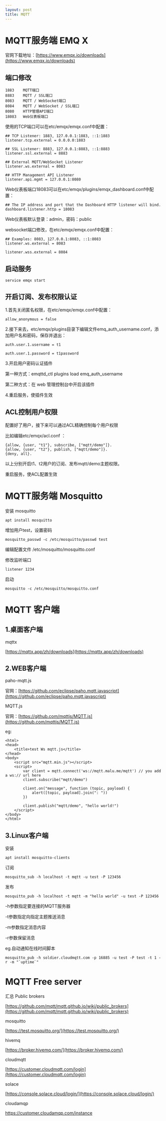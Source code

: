```yaml
---
layout: post
title: MQTT
---
```


# MQTT服务端 EMQ X 

官网下载地址：[https://www.emqx.io/downloads](https://www.emqx.io/downloads)

## 端口修改


    1883	MQTT端口
    8883	MQTT / SSL端口
    8083	MQTT / WebSocket端口
    8084	MQTT / WebSocket / SSL端口
    8080	HTTP管理API端口
    18083	Web仪表板端口

使用的TCP端口可以在etc/emqx/emqx.conf中配置：

    ## TCP Listener: 1883, 127.0.0.1:1883, ::1:1883
    listener.tcp.external = 0.0.0.0:1883

    ## SSL Listener: 8883, 127.0.0.1:8883, ::1:8883
    listener.ssl.external = 8883

    ## External MQTT/WebSocket Listener
    listener.ws.external = 8083

    ## HTTP Management API Listener
    listener.api.mgmt = 127.0.0.1:8080

Web仪表板端口18083可以在etc/emqx/plugins/emqx_dashboard.conf中配置：

    ## The IP address and port that the Dashboard HTTP listener will bind.
    dashboard.listener.http = 18083

Web仪表板默认登录：admin，密码：public


websocket端口修改，在etc/emqx/emqx.conf中配置：

    ## Examples: 8083, 127.0.0.1:8083, ::1:8083
    listener.ws.external = 8083

    listener.wss.external = 8084


## 启动服务

    service emqx start

## 开启订阅、发布权限认证

1.首先关闭匿名权限，在etc/emqx/emqx.conf中配置：

    allow_anonymous = false

2.接下来去，etc/emqx/plugins目录下编辑文件emq_auth_username.conf，添加用户名和密码，保存并退出：

    auth.user.1.username = t1

    auth.user.1.password = t1password

3.开启用户密码认证插件

第一种方式：emqttd_ctl plugins load emq_auth_username

第二种方式：在 web 管理控制台中开启该插件

4.重启服务，使插件生效

## ACL控制用户权限

配置好了用户，接下来可以通过ACL精确控制每个用户权限

比如编辑etc/emqx/acl.conf ：

    {allow, {user, "t1"}, subscribe, ["mqtt/demo"]}.
    {allow, {user, "t2"}, publish, ["mqtt/demo"]}.
    {deny, all}.

以上分别开启t1、t2用户的订阅、发布mqtt/demo主题权限。

重启服务，使ACL配置生效


# MQTT服务端 Mosquitto

安装 mosquitto

	apt install mosquitto

增加用户test，设置密码

	mosquitto_passwd -c /etc/mosquitto/passwd test

编辑配置文件 /etc/mosquitto/mosquitto.conf

修改监听端口

	listener 1234

启动

	mosquitto -c /etc/mosquitto/mosquitto.conf


# MQTT 客户端

## 1.桌面客户端

mqttx

[https://mqttx.app/zh/downloads](https://mqttx.app/zh/downloads)


## 2.WEB客户端

paho-mqtt.js

官网：[https://github.com/eclipse/paho.mqtt.javascript](https://github.com/eclipse/paho.mqtt.javascript)

MQTT.js

官网：[https://github.com/mqttjs/MQTT.js](https://github.com/mqttjs/MQTT.js)

eg:

    <html>
    <head>
        <title>test Ws mqtt.js</title>
    </head>
    <body>
        <script src="mqtt.min.js"></script>
        <script>
            var client = mqtt.connect('ws://mqtt.malu.me/mqtt') // you add a ws:// url here
            client.subscribe("mqtt/demo")

            client.on("message", function (topic, payload) {
                alert([topic, payload].join(": "))
            })

            client.publish("mqtt/demo", "hello world!")
        </script>
    </body>
    </html>

## 3.Linux客户端

安装

    apt install mosquitto-clients

订阅

    mosquitto_sub -h localhost -t mqtt -u test -P 123456

发布

    mosquitto_pub -h localhost -t mqtt -m "hello world" -u test -P 123456

-h参数指定要连接的MQTT服务器

-t参数指定向指定主题推送消息

-m参数指定消息内容

-r参数保留消息

eg.自动通知在线时间脚本

    mosquitto_pub -h soldier.cloudmqtt.com -p 16885 -u test -P test -t 1 -r -m "`uptime`"


# MQTT Free server

汇总 Public brokers

[https://github.com/mqtt/mqtt.github.io/wiki/public_brokers](https://github.com/mqtt/mqtt.github.io/wiki/public_brokers)

mosquitto

[https://test.mosquitto.org/](https://test.mosquitto.org/)

hivemq

[https://broker.hivemq.com/](https://broker.hivemq.com/)

cloudmqtt

[https://customer.cloudmqtt.com/login](https://customer.cloudmqtt.com/login)

solace

[https://console.solace.cloud/login/](https://console.solace.cloud/login/)

cloudamqp

https://customer.cloudamqp.com/instance